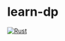 # learn-dp
[![Rust](https://github.com/shnarazk/learn-dp/actions/workflows/rust.yml/badge.svg)](https://github.com/shnarazk/learn-dp/actions/workflows/rust.yml)
